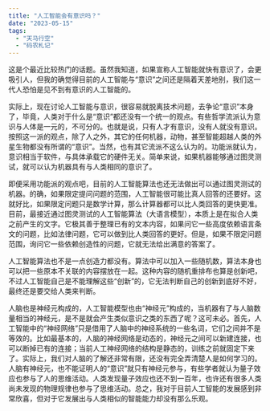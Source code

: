 ```yaml
---
title: "人工智能会有意识吗？"
date: "2023-05-15"
tags: 
  - "天马行空"
  - "码农札记"
---
```


这是个最近比较热门的话题。虽然我知道，如果宣称人工智能就快有意识了，会更吸引人，但我的确觉得目前的人工智能与“意识”之间还是隔着天差地别，我们这一代人恐怕是见不到有意识的人工智能的。

实际上，现在讨论人工智能与意识，很容易就脱离技术问题，去争论“意识”本身了，毕竟，人类对于什么是“意识”都还没有一个统一的观点。有些哲学流派认为意识与人体是一元的，不可分的。也就是说，只有人才有意识，没有人就没有意识。按照这一派的观点，除了人之外，其它的任何机器，动物，甚至智能超越人类的外星生物都没有所谓的“意识”。当然，也有其它流派不这么认为的。功能派就认为，意识相当于软件，与具体承载它的硬件无关。简单来说，如果机器能够通过图灵测试，就可以认为机器具有与人类相同的意识了。

即便采用功能派的观点吧，目前的人工智能算法也还无法做出可以通过图灵测试的机器。的确，如果限定提问问题的范围，人工智能很可能比真人回答的还要好。这就好比，如果限定问题只是数学计算，那么计算器都可以比人类回答的更快更准。目前，最接近通过图灵测试的人工智能算法（大语言模型），本质上是在拟合人类之前产生的文字。它极其善于整理已有的文本内容，如果问它一些高度依赖语言条文的问题，比如法律问题，它可以做到比人类回答的更好。但是，如果不限定问题范围，询问它一些依赖创造性的问题，它就无法给出满意的答案了。

人工智能算法也不是一点创造力都没有。算法中可以加入一些随机数，算法本身也可以把一些原本不关联的内容摆放在一起。这种内容的随机重排布也算是创新吧，不过人工智能自己是不能理解这些“创新”的，它无法判断自己的创新到底好不好，最终还是要交给人类来判断。

人脑也是神经元构成的，人工智能模型也由“神经元”构成的，当机器有了与人脑数量相当的神经元，是不是就会产生类似意识之类的东西了呢？这可未必。首先，人工智能中的“神经网络”只是借用了人脑中的神经系统的一些名词，它们之间并不是等效的。比如最基本的，人脑的神经网络是动态的，神经元之间可以新建连接，也可以断掉已有的连接；当前人工神经网络的结构是静态的，训练之前就固定下来了。实际上，我们对人脑的了解还非常有限，还没有完全弄清楚人是如何学习的。人脑有神经元，也不能证明人的“意识”就只有神经元参与，有些学者就认为量子效应也参与了人的思维活动。人类发现量子效应也还不到一百年，也许还有很多人类尚未发现的物理规律也参与了思维活动。总之，我对于目前人工智能的发展感到非常欣喜，但对于它发展出与人类相似的智能能力却没有那么乐观。

